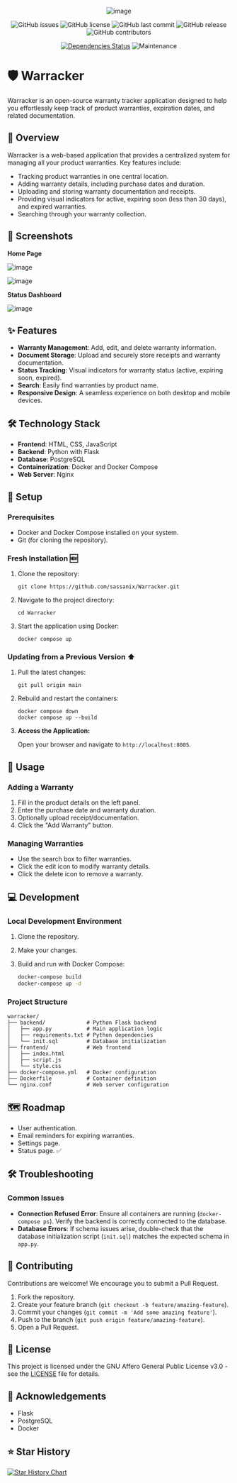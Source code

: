 
<div align="center">
    
![image](https://github.com/user-attachments/assets/b65106d3-2c3c-4f6c-a4b7-4ec6e010e5b8)

</div>

<div align="center">
    
<!-- ![GitHub forks](https://img.shields.io/github/forks/sassanix/Warracker?style=social) -->
![GitHub issues](https://img.shields.io/github/issues/sassanix/Warracker)
![GitHub license](https://img.shields.io/github/license/sassanix/Warracker)
![GitHub last commit](https://img.shields.io/github/last-commit/sassanix/Warracker)
![GitHub release](https://img.shields.io/github/v/release/sassanix/Warracker)
![GitHub contributors](https://img.shields.io/github/contributors/sassanix/Warracker)
<!-- ![Downloads](https://img.shields.io/github/downloads/sassanix/Warracker/total) -->
[![Dependencies Status](https://img.shields.io/badge/dependencies-up%20to%20date-brightgreen.svg)](https://github.com/denser-org/denser-retriever/pulls?utf8=%E2%9C%93&q=is%3Apr%20author%3Aapp%2Fdependabot)
![Maintenance](https://img.shields.io/badge/Maintained-Actively-green)

#
    
</div>

# 🛡️ Warracker

Warracker is an open-source warranty tracker application designed to help you effortlessly keep track of product warranties, expiration dates, and related documentation.

## 🌟 Overview

Warracker is a web-based application that provides a centralized system for managing all your product warranties. Key features include:

*   Tracking product warranties in one central location.
*   Adding warranty details, including purchase dates and duration.
*   Uploading and storing warranty documentation and receipts.
*   Providing visual indicators for active, expiring soon (less than 30 days), and expired warranties.
*   Searching through your warranty collection.

## 📸 Screenshots

**Home Page**

![image](https://github.com/user-attachments/assets/883908de-df49-438d-8587-eaecb445421c)

![image](https://github.com/user-attachments/assets/f502d46d-fa81-4fb0-92d9-3a100ebbc1a4)

**Status Dashboard**  

![image](https://github.com/user-attachments/assets/b3ed5b18-b668-4dc6-bba7-f3dfbde631e7)


## ✨ Features

*   **Warranty Management**: Add, edit, and delete warranty information.
*   **Document Storage**: Upload and securely store receipts and warranty documentation.
*   **Status Tracking**: Visual indicators for warranty status (active, expiring soon, expired).
*   **Search**: Easily find warranties by product name.
*   **Responsive Design**: A seamless experience on both desktop and mobile devices.

## 🛠️ Technology Stack

*   **Frontend**: HTML, CSS, JavaScript
*   **Backend**: Python with Flask
*   **Database**: PostgreSQL
*   **Containerization**: Docker and Docker Compose
*   **Web Server**: Nginx

## 🚀 Setup

### Prerequisites

*   Docker and Docker Compose installed on your system.
*   Git (for cloning the repository).

### Fresh Installation 🆕
1. Clone the repository:
   ```
   git clone https://github.com/sassanix/Warracker.git
   ```
2. Navigate to the project directory:
   ```
   cd Warracker
   ```
3. Start the application using Docker:
   ```
   docker compose up
   ```

### Updating from a Previous Version ⬆️
1. Pull the latest changes:
   ```
   git pull origin main
   ```
2. Rebuild and restart the containers:
   ```
   docker compose down
   docker compose up --build
   ```
3.  **Access the Application:**

    Open your browser and navigate to `http://localhost:8005`.

## 📝 Usage

### Adding a Warranty

1.  Fill in the product details on the left panel.
2.  Enter the purchase date and warranty duration.
3.  Optionally upload receipt/documentation.
4.  Click the "Add Warranty" button.

### Managing Warranties

*   Use the search box to filter warranties.
*   Click the edit icon to modify warranty details.
*   Click the delete icon to remove a warranty.

## 💻 Development

### Local Development Environment

1.  Clone the repository.
2.  Make your changes.
3.  Build and run with Docker Compose:

    ```bash
    docker-compose build
    docker-compose up -d
    ```

### Project Structure

```
warracker/
├── backend/             # Python Flask backend
│   ├── app.py           # Main application logic
│   ├── requirements.txt # Python dependencies
│   └── init.sql         # Database initialization
├── frontend/            # Web frontend
│   ├── index.html
│   ├── script.js
│   └── style.css
├── docker-compose.yml   # Docker configuration
├── Dockerfile           # Container definition
└── nginx.conf           # Web server configuration
```

## 🗺️ Roadmap

*   User authentication.
*   Email reminders for expiring warranties.
*   Settings page.
*   Status page. ✅

## 🛠️ Troubleshooting

### Common Issues

*   **Connection Refused Error**:  Ensure all containers are running (`docker-compose ps`). Verify the backend is correctly connected to the database.
*   **Database Errors**: If schema issues arise, double-check that the database initialization script (`init.sql`) matches the expected schema in `app.py`.

## 🤝 Contributing

Contributions are welcome! We encourage you to submit a Pull Request.

1.  Fork the repository.
2.  Create your feature branch (`git checkout -b feature/amazing-feature`).
3.  Commit your changes (`git commit -m 'Add some amazing feature'`).
4.  Push to the branch (`git push origin feature/amazing-feature`).
5.  Open a Pull Request.

## 📜 License

This project is licensed under the GNU Affero General Public License v3.0 - see the [LICENSE](LICENSE) file for details.

## 🙏 Acknowledgements

*   Flask
*   PostgreSQL
*   Docker

## ⭐ Star History

<a href="https://star-history.com/#sassanix/Warracker&Date">
 <picture>
   <source media="(prefers-color-scheme: dark)" srcset="https://api.star-history.com/svg?repos=sassanix/Warracker&type=Date&theme=dark" />
   <source media="(prefers-color-scheme: light)" srcset="https://api.star-history.com/svg?repos=sassanix/Warracker&type=Date" />
   <img alt="Star History Chart" src="https://api.star-history.com/svg?repos=sassanix/Warracker&type=Date" />
 </picture>
</a>
